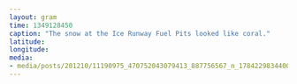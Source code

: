 ```yaml
---
layout: gram
time: 1349128450
caption: "The snow at the Ice Runway Fuel Pits looked like coral."
latitude: 
longitude: 
media:
- media/posts/201210/11190975_470752043079413_887756567_n_17842298344000351.jpg
---
```

